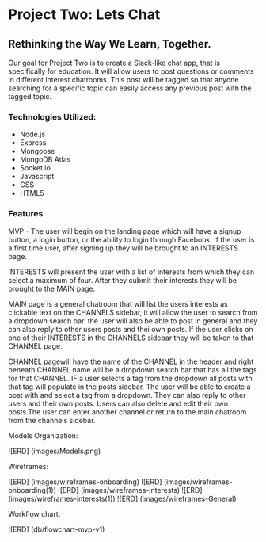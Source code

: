 # Project Two: Lets Chat

## Rethinking the Way We Learn, Together.

Our goal for Project Two is to create a Slack-like chat app, that is specifically for education. It will allow users to post questions or comments in different interest chatrooms. This post will be tagged so that anyone searching for a specific topic can easily access any previous post with the tagged topic.

### Technologies Utilized:

* Node.js
* Express
* Mongoose
* MongoDB Atlas
* Socket.io
* Javascript
* CSS
* HTML5

### Features

MVP - The user will begin on the landing page which will have a signup button, a login button, or the ability to login through Facebook. If the user is a first time user, after signing up they will be brought to an INTERESTS page. 

INTERESTS will present the user with a list of interests from which they can select a maximum of four. After they cubmit their interests they will be brought to the MAIN page.

MAIN page is a general chatroom that will list the users interests as clickable text on the CHANNELS sidebar, it will allow the user to search from a dropdown search bar. the user will also be able to post in general and they can also reply to other users posts and thei own posts. If the user clicks on one of their INTERESTS in the CHANNELS sidebar they will be taken to that CHANNEL page.

CHANNEL pagewill have the name of the CHANNEL in the header and right beneath CHANNEL name will be a dropdown search bar that has all the tags for that CHANNEL. IF a user selects a tag from the dropdown all posts with that tag will populate in the posts sidebar. The user will be able to create a post with and select a tag from a dropdown. They can also reply to other users and their own posts. Users can also delete and edit their own posts.The user can enter another channel or return to the main chatroom from the channels sidebar.  

Models Organization:

![ERD] (images/Models.png)

Wireframes:

![ERD] (images/wireframes-onboarding)
![ERD] (images/wireframes-onboarding(1))
![ERD] (images/wireframes-interests)
![ERD] (images/wireframes-interests(1))
![ERD] (images/wireframes-General)

Workflow chart:

![ERD] (db/flowchart-mvp-v1)
